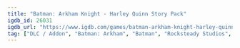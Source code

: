 ```yaml
---
title: "Batman: Arkham Knight - Harley Quinn Story Pack"
igdb_id: 26031
igdb_url: "https://www.igdb.com/games/batman-arkham-knight-harley-quinn-story-pack"
tag: ["DLC / Addon", "Batman: Arkham", "Batman", "Rocksteady Studios", "Iron Galaxy Studios", "Warner Bros. Interactive Entertainment", "Hack and slash/Beat 'em up", "Adventure", "Single player", "Third person", "Action", "Thriller", "Comedy", "Drama"]
---
```

